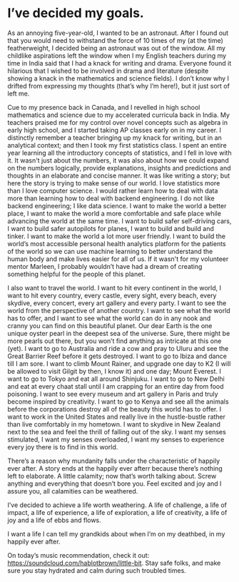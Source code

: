 # I’ve decided my goals.


As an annoying five-year-old, I wanted to be an astronaut. After I found out that you would need to withstand the force of 10 times of my (at the time) featherweight, I decided being an astronaut was out of the window. All my childlike aspirations left the window when I my English teachers during my time in India said that I had a knack for writing and drama. Everyone found it hilarious that I wished to be involved in drama and literature (despite showing a knack in the mathematics and science fields). I don’t know why I drifted from expressing my thoughts (that’s why I’m here!), but it just sort of left me.

Cue to my presence back in Canada, and I revelled in high school mathematics and science due to my accelerated curricula back in India. My teachers praised me for my control over novel concepts such as algebra in early high school, and I started taking AP classes early on in my career. I distinctly remember a teacher bringing up my knack for writing, but in an analytical context; and then I took my first statistics class. I spent an entire year learning all the introductory concepts of statistics, and I fell in love with it. It wasn't just about the numbers, it was also about how we could expand on the numbers logically, provide explanations, insights and predictions and thoughts in an elaborate and concise manner. It was like writing a story; but here the story is trying to make sense of our world. I love statistics more than I love computer science. I would rather learn how to deal with data more than learning how to deal with backend engineering. I do not like backend engineering; I like data science. I want to make the world a better place, I want to make the world a more comfortable and safe place while advancing the world at the same time. I want to build safer self-driving cars, I want to build safer autopilots for planes, I want to build and build and tinker. I want to make the world a lot more user friendly. I want to build the world’s most accessible personal health analytics platform for the patients of the world so we can use machine learning to better understand the human body and make lives easier for all of us. If it wasn't for my volunteer mentor Marleen, I probably wouldn’t have had a dream of creating something helpful for the people of this planet.

I also want to travel the world. I want to hit every continent in the world, I want to hit every country, every castle, every sight, every beach, every skydive, every concert, every art gallery and every party. I want to see the world from the perspective of another country. I want to see what the world has to offer, and I want to see what the world can do in any nook and cranny you can find on this beautiful planet. Our dear Earth is the one unique oyster pearl in the deepest sea of the universe. Sure, there might be more pearls out there, but you won’t find anything as intricate at this one (yet). I want to go to Australia and ride a cow and pray to Uluru and see the Great Barrier Reef before it gets destroyed. I want to go to Ibiza and dance till I am sore. I want to climb Mount Rainer, and upgrade one day to K2 (I will be allowed to visit Gilgit by then, I know it) and one day; Mount Everest. I want to go to Tokyo and eat all around Shinjuku. I want to go to New Delhi and eat at every chaat stall until I am crapping for an entire day from food poisoning. I want to see every museum and art gallery in Paris and truly become inspired by creativity. I want to go to Kenya and see all the animals before the corporations destroy all of the beauty this world has to offer. I want to work in the United States and really live in the hustle-bustle rather than live comfortably in my hometown. I want to skydive in New Zealand next to the sea and feel the thrill of falling out of the sky. I want my senses stimulated, I want my senses overloaded, I want my senses to experience every joy there is to find in this world.

There’s a reason why mundanity falls under the characteristic of happily ever after. A story ends at the happily ever afterr because there’s nothing left to elaborate. A little calamity; now that’s worth talking about. Screw anything and everything that doesn’t bore you. Feel excited and joy and I assure you, all calamities can be weathered.

I’ve decided to achieve a life worth weathering. A life of challenge, a life of impact, a life of experience, a life of exploration, a life of creativity, a life of joy and a life of ebbs and flows.

I want a life I can tell my grandkids about when I’m on my deathbed, in my happily ever after.

On today’s music recommendation, check it out: https://soundcloud.com/hablotbrown/little-bit.
Stay safe folks, and make sure you stay hydrated and calm during such troubled times.
